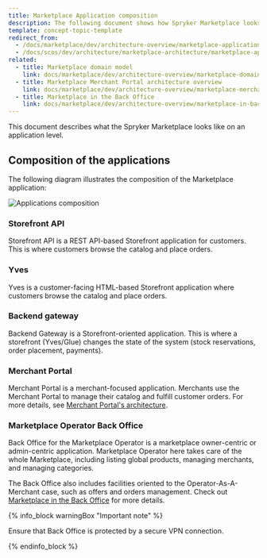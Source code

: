 ```yaml
---
title: Marketplace Application composition
description: The following document shows how Spryker Marketplace looks in general.
template: concept-topic-template
redirect_from:
  - /docs/marketplace/dev/architecture-overview/marketplace-application-composition.html
  - /docs/scos/dev/architecture/marketplace-architecture/marketplace-application-composition.html
related:
  - title: Marketplace domain model
    link: docs/marketplace/dev/architecture-overview/marketplace-domain-model.html
  - title: Marketplace Merchant Portal architecture overview
    link: docs/marketplace/dev/architecture-overview/marketplace-merchant-portal-architecture-overview.html
  - title: Marketplace in the Back Office
    link: docs/marketplace/dev/architecture-overview/marketplace-in-back-office.html
---
```


This document describes what the Spryker Marketplace looks like on an application level.

## Composition of the applications

The following diagram illustrates the composition of the Marketplace application:

![Applications composition](https://confluence-connect.gliffy.net/embed/image/3a83f861-b25e-4ef5-aee7-e7da0b182cfa.png?utm_medium=live&utm_source=custom)

### Storefront API

Storefront API is a REST API-based Storefront application for customers. This is where customers browse the catalog and place orders.

### Yves

Yves is a customer-facing HTML-based Storefront application where customers browse the catalog and place orders.

### Backend gateway

Backend Gateway is a Storefront-oriented application. This is where a storefront (Yves/Glue) changes the state of the system (stock reservations, order placement, payments).

### Merchant Portal

Merchant Portal is a merchant-focused application. Merchants use the Merchant Portal to manage their catalog and fulfill customer orders. For more details, see [Merchant Portal's architecture](/docs/dg/dev/architecture/marketplace-architecture/marketplace-merchant-portal-architecture-overview.html).

### Marketplace Operator Back Office

Back Office for the Marketplace Operator is a marketplace owner-centric or admin-centric application. Marketplace Operator here takes care of the whole Marketplace, including listing global products, managing merchants, and managing categories.

The Back Office also includes facilities oriented to the Operator-As-A-Merchant case, such as offers and orders management. Check out [Marketplace in the Back Office](/docs/dg/dev/architecture/marketplace-architecture/marketplace-in-back-office.html) for more details.

{% info_block warningBox "Important note" %}

Ensure that Back Office is protected by a secure VPN connection.

{% endinfo_block %}
